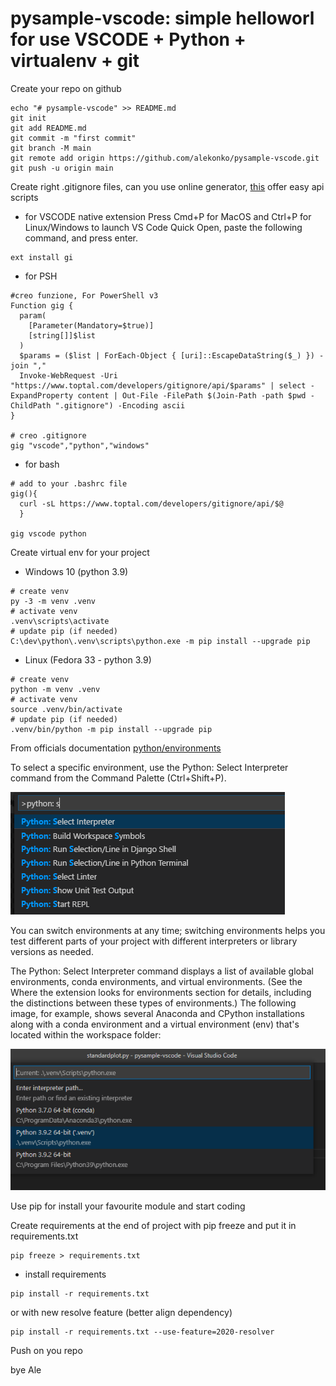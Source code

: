 # pysample-vscode: simple helloworl for use VSCODE + Python + virtualenv + git


Create your repo on github 

```
echo "# pysample-vscode" >> README.md
git init
git add README.md
git commit -m "first commit"
git branch -M main
git remote add origin https://github.com/alekonko/pysample-vscode.git
git push -u origin main
```

Create right .gitignore files, can you use online generator, [this](https://docs.gitignore.io/install/command-line#git)   offer easy api scripts

- for VSCODE native extension
Press Cmd+P for MacOS and Ctrl+P for Linux/Windows to launch VS Code Quick Open, paste the following command, and press enter.

```
ext install gi
```

- for PSH
```psh
#creo funzione, For PowerShell v3
Function gig {
  param(
    [Parameter(Mandatory=$true)]
    [string[]]$list
  )
  $params = ($list | ForEach-Object { [uri]::EscapeDataString($_) }) -join ","
  Invoke-WebRequest -Uri "https://www.toptal.com/developers/gitignore/api/$params" | select -ExpandProperty content | Out-File -FilePath $(Join-Path -path $pwd -ChildPath ".gitignore") -Encoding ascii
}

# creo .gitignore
gig "vscode","python","windows"

```

- for bash
```
# add to your .bashrc file
gig(){
  curl -sL https://www.toptal.com/developers/gitignore/api/$@
  }
  
gig vscode python
```

Create virtual env for your project

- Windows 10 (python 3.9)

```
# create venv
py -3 -m venv .venv
# activate venv
.venv\scripts\activate
# update pip (if needed)
C:\dev\python\.venv\scripts\python.exe -m pip install --upgrade pip
```

- Linux (Fedora 33 - python 3.9)

```
# create venv
python -m venv .venv
# activate venv
source .venv/bin/activate
# update pip (if needed)
.venv/bin/python -m pip install --upgrade pip
```

From officials documentation [python/environments](https://code.visualstudio.com/docs/python/environments)

To select a specific environment, use the Python: Select Interpreter command from the Command Palette (Ctrl+Shift+P).

 ![Command Palette](docs/select-interpreters-command.png)

You can switch environments at any time; switching environments helps you test different parts of your project with different interpreters or library versions as needed.

The Python: Select Interpreter command displays a list of available global environments, conda environments, and virtual environments. (See the Where the extension looks for environments section for details, including the distinctions between these types of environments.) The following image, for example, shows several Anaconda and CPython installations along with a conda environment and a virtual environment (env) that's located within the workspace folder:

 ![Command Palette](docs/interpreters-list.png)


Use pip for install your favourite module and start coding

Create requirements at the end of project with pip freeze and put it in requirements.txt

```
pip freeze > requirements.txt
```

- install requirements

```
pip install -r requirements.txt
```

or with new resolve feature (better align dependency)

```
pip install -r requirements.txt --use-feature=2020-resolver
```


Push on you repo


bye
Ale
